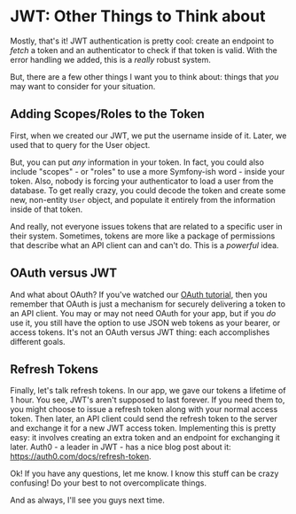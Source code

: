 # JWT: Other Things to Think about

Mostly, that's it! JWT authentication is pretty cool: create an endpoint
to *fetch* a token and an authenticator to check if that token is valid. With the
error handling we added, this is a *really* robust system.

But, there are a few other things I want you to think about: things that *you* may
want to consider for your situation.

## Adding Scopes/Roles to the Token

First, when we created our JWT, we put the username inside of it. Later, we used
that to query for the User object.

But, you can put *any* information in your token. In fact, you could also include
"scopes" - or "roles" to use a more Symfony-ish word - inside your token. Also,
nobody is forcing your authenticator to load a user from the database. To get really
crazy, you could decode the token and create some new, non-entity `User` object,
and populate it entirely from the information inside of that token.

And really, not everyone issues tokens that are related to a specific user in their
system. Sometimes, tokens are more like a package of permissions that describe what
an API client can and can't do. This is a *powerful* idea.

## OAuth versus JWT

And what about OAuth? If you've watched our [OAuth tutorial](knpuniversity.com/screencast/oauth),
then you remember that OAuth is just a mechanism for securely delivering a token
to an API client. You may or may not need OAuth for your app, but if you *do* use
it, you still have the option to use JSON web tokens as your bearer, or access tokens.
It's not an OAuth versus JWT thing: each accomplishes different goals.

## Refresh Tokens

Finally, let's talk refresh tokens. In our app, we gave our tokens a lifetime of
1 hour. You see, JWT's aren't supposed to last forever. If you need them to, you
might choose to issue a refresh token along with your normal access token. Then
later, an API client could send the refresh token to the server and exchange it for
a new JWT access token. Implementing this is pretty easy: it involves creating an
extra token and an endpoint for exchanging it later. Auth0 - a leader in JWT - has
a nice blog post about it: https://auth0.com/docs/refresh-token.

Ok! If you have any questions, let me know. I know this stuff can be crazy confusing!
Do your best to not overcomplicate things.

And as always, I'll see you guys next time.
